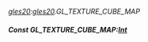 _[gles20](../../modules/gles20/gles20-module.md):[gles20](../../modules/gles20/gles20-module.md).GL\_TEXTURE\_CUBE\_MAP_
##### Const GL\_TEXTURE\_CUBE\_MAP:[Int](../../modules/wonkey/wonkey-types-int.md)

